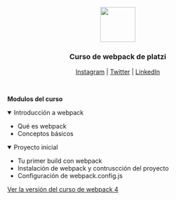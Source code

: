 <p align="center">
  <img src="https://encrypted-tbn0.gstatic.com/images?q=tbn:ANd9GcSq3WODVsbVpj-laSRtJ5_8rkW16Zddcj8tlQ&usqp=CAU" width="80" height="80">
  <h3 align="center">Curso de webpack de platzi</h3>

  <p align="center">
    <a href="https://www.instagram.com/davidgonzalezfx/">Instagram</a> |
    <a href="https://twitter.com/davidgonzalezfx">Twitter</a> |
    <a href="https://www.linkedin.com/in/davidgonzalezfx/">LinkedIn</a>
  </p>
</p>

<br/>

<strong>Modulos del curso</strong>

<details open>
  <summary>Introducción a webpack</summary>
  
  * Qué es webpack
  * Conceptos básicos

</details>

<details open>
  <summary>Proyecto inicial</summary>
  
  * Tu primer build con webpack
  * Instalación de webpack y contruscción del proyecto
  * Configuración de webpack.config.js

</details>


[Ver la versión del curso de webpack 4](https://github.com/davidgonzalezfx/learning-webpack/tree/452ddf51597c216b6f2e02e2287a3959f5f9cc7d)
